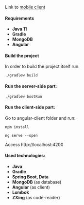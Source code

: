 Link to [mobile client](https://github.com/L1keACat/recognition-platform-mobile)

#### Requirements

- **Java 11**
- **Gradle**
- **MongoDB**
- **Angular**

#### Build the project

In order to build the project itself run:

```
./gradlew build
```

#### Run the server-side part:

```
./gradlew bootRun
```

#### Run the client-side part:

Go to angular-client folder and run:
```
npm install
```
```
ng serve --open
```
Access http://localhost:4200

#### Used technologies:
- **Java**
- **Gradle**
- **Spring Boot, Data**
- **MongoDB** (as database)
- **Angular** (as client)
- **Lombok**
- **ZXing** (as code-reader)

